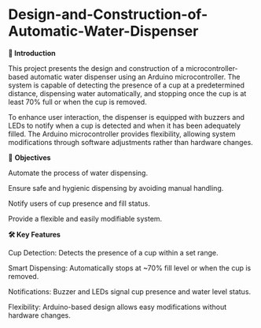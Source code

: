 # Design-and-Construction-of-Automatic-Water-Dispenser
**📖 Introduction**

This project presents the design and construction of a microcontroller-based automatic water dispenser using an Arduino microcontroller. The system is capable of detecting the presence of a cup at a predetermined distance, dispensing water automatically, and stopping once the cup is at least 70% full or when the cup is removed.

To enhance user interaction, the dispenser is equipped with buzzers and LEDs to notify when a cup is detected and when it has been adequately filled. The Arduino microcontroller provides flexibility, allowing system modifications through software adjustments rather than hardware changes.

🎯 **Objectives**

Automate the process of water dispensing.

Ensure safe and hygienic dispensing by avoiding manual handling.

Notify users of cup presence and fill status.

Provide a flexible and easily modifiable system.

**🛠️ Key Features**

Cup Detection: Detects the presence of a cup within a set range.

Smart Dispensing: Automatically stops at ~70% fill level or when the cup is removed.

Notifications: Buzzer and LEDs signal cup presence and water level status.

Flexibility: Arduino-based design allows easy modifications without hardware changes.
